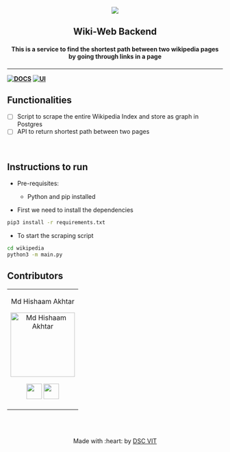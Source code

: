 <p align="center">
<a href="https://dscvit.com">
	<img src="https://user-images.githubusercontent.com/30529572/72455010-fb38d400-37e7-11ea-9c1e-8cdeb5f5906e.png" />
</a>
	<h2 align="center"> Wiki-Web Backend </h2>
	<h4 align="center"> This is a service to find the shortest path between two wikipedia pages by going through links in a page <h4>
</p>

---
[![DOCS](https://img.shields.io/badge/Documentation-see%20docs-green?style=flat-square&logo=appveyor)](INSERT_LINK_FOR_DOCS_HERE) 
  [![UI ](https://img.shields.io/badge/User%20Interface-Link%20to%20UI-orange?style=flat-square&logo=appveyor)](INSERT_UI_LINK_HERE)


## Functionalities
- [ ]  Script to scrape the entire Wikipedia Index and store as graph in Postgres
- [ ]  API to return shortest path between two pages

<br>


## Instructions to run

* Pre-requisites:
	-  Python and pip installed

* First we need to install the dependencies 
```bash
pip3 install -r requirements.txt
```

* To start the scraping script

```bash
cd wikipedia
python3 -m main.py
```

## Contributors

<table>
<tr align="center">


<td>

Md Hishaam Akhtar

<p align="center">
<img src="https://instagram.fccu7-1.fna.fbcdn.net/v/t51.2885-15/e35/84488168_124595108923170_2795166731995253471_n.jpg?_nc_ht=instagram.fccu7-1.fna.fbcdn.net&amp;_nc_cat=106&amp;_nc_ohc=r4rAEA_dOacAX9pVCHi&amp;oh=7f050ec636de36343bc186a06f3598ad&amp;oe=5EF71816" width="150" height="150" alt="Md Hishaam Akhtar">
</p>
<p align="center">
<a href = "https://github.com/mdhishaamakhtar"><img src = "http://www.iconninja.com/files/241/825/211/round-collaboration-social-github-code-circle-network-icon.svg" width="36" height = "36"/></a>
<a href = "https://www.linkedin.com/in/md-hishaam-akhtar-812a3019a/">
<img src = "http://www.iconninja.com/files/863/607/751/network-linkedin-social-connection-circular-circle-media-icon.svg" width="36" height="36"/>
</a>
</p>
</td>
</tr>
  </table>

<br>
<br>

<p align="center">
	Made with :heart: by <a href="https://dscvit.com">DSC VIT</a>
</p>

